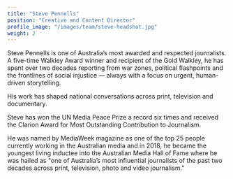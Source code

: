 ```yaml
---
title: "Steve Pennells"
position: "Creative and Content Director"
profile_image: "/images/team/steve-headshot.jpg"
weight: 2
---
```


Steve Pennells is one of Australia’s most awarded and respected journalists. A five-time Walkley Award winner and recipient of the Gold Walkley, he has spent over two decades reporting from war zones, political flashpoints and the frontlines of social injustice — always with a focus on urgent, human-driven storytelling.

His work has shaped national conversations across print, television and documentary.

Steve has won the UN Media Peace Prize a record six times and received the Clarion Award for Most Outstanding Contribution to Journalism.

He was named by MediaWeek magazine as one of the top 25 people currently working in the Australian media and in 2018, he became the youngest living inductee into the Australian Media Hall of Fame where he was hailed as "one of Australia’s most influential journalists of the past two decades across print, television, photo and video journalism."